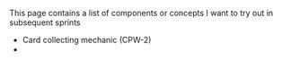This page contains a list of components or concepts I want to try out in subsequent sprints

* Card collecting mechanic (CPW-2)
* 